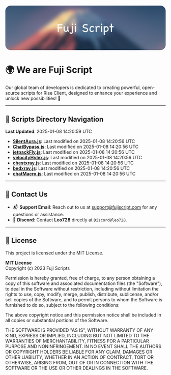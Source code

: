![Banner](.github/b.webp)

# 🌍 **We are Fuji Script**

Our global team of developers is dedicated to creating powerful, open-source scripts for Rise Client, designed to enhance your experience and unlock new possibilities! 🌟

---
<!-- SCRIPTS_NAVIGATION_START -->
## 📂 **Scripts Directory Navigation**

**Last Updated**: 2025-01-08 14:20:59 UTC

- **[SilentAura.js](scripts/SilentAura.js)**: Last modified on 2025-01-08 14:20:56 UTC
- **[ChatBypass.js](scripts/ChatBypass.js)**: Last modified on 2025-01-08 14:20:56 UTC
- **[jetpackFly.js](scripts/jetpackFly.js)**: Last modified on 2025-01-08 14:20:56 UTC
- **[velocityHylex.js](scripts/velocityHylex.js)**: Last modified on 2025-01-08 14:20:56 UTC
- **[chestxray.js](scripts/chestxray.js)**: Last modified on 2025-01-08 14:20:56 UTC
- **[bedxray.js](scripts/bedxray.js)**: Last modified on 2025-01-08 14:20:56 UTC
- **[chatMacro.js](scripts/chatMacro.js)**: Last modified on 2025-01-08 14:20:56 UTC

<!-- SCRIPTS_NAVIGATION_END -->

---

## 💬 **Contact Us**  
- 📬 **Support Email**: Reach out to us at [support@fujiscript.com](mailto:support@fujiscript.com) for any questions or assistance.  
- 💬 **Discord**: Contact **Leo728** directly at `Discord@leo728`.

---

## 📜 **License**

This project is licensed under the MIT License.  

**MIT License**  
Copyright (c) 2023 Fuji Scripts  

Permission is hereby granted, free of charge, to any person obtaining a copy of this software and associated documentation files (the "Software"), to deal in the Software without restriction, including without limitation the rights to use, copy, modify, merge, publish, distribute, sublicense, and/or sell copies of the Software, and to permit persons to whom the Software is furnished to do so, subject to the following conditions:  

The above copyright notice and this permission notice shall be included in all copies or substantial portions of the Software.  

THE SOFTWARE IS PROVIDED "AS IS", WITHOUT WARRANTY OF ANY KIND, EXPRESS OR IMPLIED, INCLUDING BUT NOT LIMITED TO THE WARRANTIES OF MERCHANTABILITY, FITNESS FOR A PARTICULAR PURPOSE AND NONINFRINGEMENT. IN NO EVENT SHALL THE AUTHORS OR COPYRIGHT HOLDERS BE LIABLE FOR ANY CLAIM, DAMAGES OR OTHER LIABILITY, WHETHER IN AN ACTION OF CONTRACT, TORT OR OTHERWISE, ARISING FROM, OUT OF OR IN CONNECTION WITH THE SOFTWARE OR THE USE OR OTHER DEALINGS IN THE SOFTWARE.  
